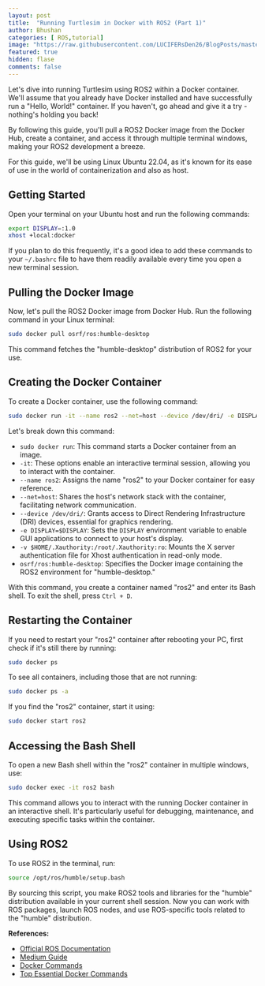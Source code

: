 ```yaml
---
layout: post
title:  "Running Turtlesim in Docker with ROS2 (Part 1)"
author: Bhushan
categories: [ ROS,tutorial]
image: "https://raw.githubusercontent.com/LUCIFERsDen26/BlogPosts/master/assets/images/Octopus_moby_800.png"
featured: true
hidden: flase
comments: false
---
```


Let's dive into running Turtlesim using ROS2 within a Docker container. We'll assume that you already have Docker installed and have successfully run a "Hello, World!" container. If you haven't, go ahead and give it a try - nothing's holding you back!

By following this guide, you'll pull a ROS2 Docker image from the Docker Hub, create a container, and access it through multiple terminal windows, making your ROS2 development a breeze.

For this guide, we'll be using Linux Ubuntu 22.04, as it's known for its ease of use in the world of containerization and also as host.

## Getting Started

Open your terminal on your Ubuntu host and run the following commands:

```bash
export DISPLAY=:1.0
xhost +local:docker
```

If you plan to do this frequently, it's a good idea to add these commands to your `~/.bashrc` file to have them readily available every time you open a new terminal session.

## Pulling the Docker Image

Now, let's pull the ROS2 Docker image from Docker Hub. Run the following command in your Linux terminal:

```bash
sudo docker pull osrf/ros:humble-desktop
```

This command fetches the "humble-desktop" distribution of ROS2 for your use.

## Creating the Docker Container

To create a Docker container, use the following command:

```bash
sudo docker run -it --name ros2 --net=host --device /dev/dri/ -e DISPLAY=$DISPLAY -v $HOME/.Xauthority:/root/.Xauthority:ro osrf/ros:humble-desktop
```

Let's break down this command:

- `sudo docker run`: This command starts a Docker container from an image.
- `-it`: These options enable an interactive terminal session, allowing you to interact with the container.
- `--name ros2`: Assigns the name "ros2" to your Docker container for easy reference.
- `--net=host`: Shares the host's network stack with the container, facilitating network communication.
- `--device /dev/dri/`: Grants access to Direct Rendering Infrastructure (DRI) devices, essential for graphics rendering.
- `-e DISPLAY=$DISPLAY`: Sets the `DISPLAY` environment variable to enable GUI applications to connect to your host's display.
- `-v $HOME/.Xauthority:/root/.Xauthority:ro`: Mounts the X server authentication file for Xhost authentication in read-only mode.
- `osrf/ros:humble-desktop`: Specifies the Docker image containing the ROS2 environment for "humble-desktop."

With this command, you create a container named "ros2" and enter its Bash shell. To exit the shell, press `Ctrl + D`.

## Restarting the Container

If you need to restart your "ros2" container after rebooting your PC, first check if it's still there by running:

```bash
sudo docker ps
```

To see all containers, including those that are not running:

```bash
sudo docker ps -a
```

If you find the "ros2" container, start it using:

```bash
sudo docker start ros2
```

## Accessing the Bash Shell

To open a new Bash shell within the "ros2" container in multiple windows, use:

```bash
sudo docker exec -it ros2 bash
```

This command allows you to interact with the running Docker container in an interactive shell. It's particularly useful for debugging, maintenance, and executing specific tasks within the container.

## Using ROS2

To use ROS2 in the terminal, run:

```bash
source /opt/ros/humble/setup.bash
```

By sourcing this script, you make ROS2 tools and libraries for the "humble" distribution available in your current shell session. Now you can work with ROS packages, launch ROS nodes, and use ROS-specific tools related to the "humble" distribution.


**References:**
- [Official ROS Documentation](https://docs.ros.org/en/humble/How-To-Guides/Run-2-nodes-in-single-or-separate-docker-containers.html)
- [Medium Guide](https://robofoundry.medium.com/trying-out-ros2-humble-hawksbill-using-docker-4490bc88c926)
- [Docker Commands](https://www.knowledgehut.com/blog/devops/basic-docker-commands)
- [Top Essential Docker Commands](https://www.mygreatlearning.com/blog/top-essential-docker-commands/)
